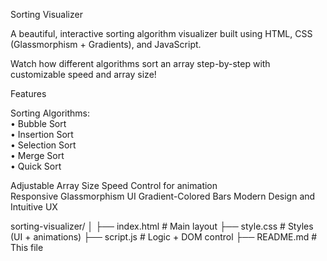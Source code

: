 Sorting Visualizer

A beautiful, interactive sorting algorithm visualizer built using HTML, CSS (Glassmorphism + Gradients), and JavaScript.

Watch how different algorithms sort an array step-by-step with customizable speed and array size!

Features

Sorting Algorithms:  
• Bubble Sort  
• Insertion Sort  
• Selection Sort  
• Merge Sort  
• Quick Sort  

Adjustable Array Size
Speed Control for animation  
Responsive Glassmorphism UI
Gradient-Colored Bars
Modern Design and Intuitive UX

sorting-visualizer/
│
├── index.html # Main layout
├── style.css # Styles (UI + animations)
├── script.js # Logic + DOM control
├── README.md # This file
